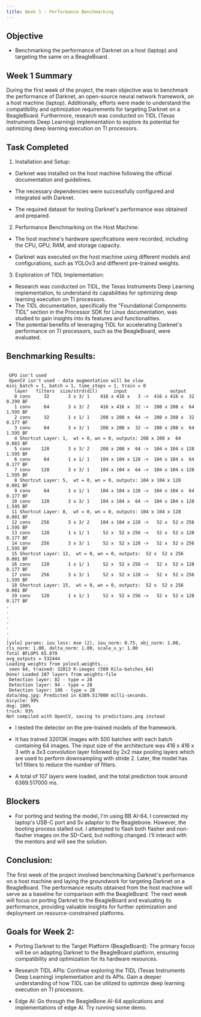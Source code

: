 ```yaml
---
title: Week 1 - Performance Benchmarking
---
```



## Objective 
* Benchmarking the performance of Darknet on a host (laptop) and targeting the same on a BeagleBoard.

## Week 1 Summary

During the first week of the project, the main objective was to benchmark the performance of Darknet, an open-source neural network framework, on a host machine (laptop). Additionally, efforts were made to understand the compatibility and optimization requirements for targeting Darknet on a BeagleBoard. Furthermore, research was conducted on TIDL (Texas Instruments Deep Learning) implementation to explore its potential for optimizing deep learning execution on TI processors.

## Task Completed 

1. Installation and Setup:

* Darknet was installed on the host machine following the official documentation and guidelines.

* The necessary dependencies were successfully configured and integrated with Darknet.

* The required dataset for testing Darknet's performance was obtained and prepared. 

2. Performance Benchmarking on the Host Machine:

* The host machine's hardware specifications were recorded, including the CPU, GPU, RAM, and storage capacity.

* Darknet was executed on the host machine using different models and configurations, such as YOLOv3 and different pre-trained weights.

3. Exploration of TIDL Implementation:

* Research was conducted on TIDL, the Texas Instruments Deep Learning implementation, to understand its capabilities for optimizing deep learning execution on TI processors.
* The TIDL documentation, specifically the "Foundational Components: TIDL" section in the Processor SDK for Linux documentation, was studied to gain insights into its features and functionalities.
* The potential benefits of leveraging TIDL for accelerating Darknet's performance on TI processors, such as the BeagleBoard, were evaluated.

## Benchmarking Results:

```mdx title="darknnet/Makefile"

 GPU isn't used 
 OpenCV isn't used - data augmentation will be slow 
mini_batch = 1, batch = 1, time_steps = 1, train = 0 
   layer   filters  size/strd(dil)      input                output
   0 conv     32       3 x 3/ 1    416 x 416 x   3 ->  416 x 416 x  32 0.299 BF
   1 conv     64       3 x 3/ 2    416 x 416 x  32 ->  208 x 208 x  64 1.595 BF
   2 conv     32       1 x 1/ 1    208 x 208 x  64 ->  208 x 208 x  32 0.177 BF
   3 conv     64       3 x 3/ 1    208 x 208 x  32 ->  208 x 208 x  64 1.595 BF
   4 Shortcut Layer: 1,  wt = 0, wn = 0, outputs: 208 x 208 x  64 0.003 BF
   5 conv    128       3 x 3/ 2    208 x 208 x  64 ->  104 x 104 x 128 1.595 BF
   6 conv     64       1 x 1/ 1    104 x 104 x 128 ->  104 x 104 x  64 0.177 BF
   7 conv    128       3 x 3/ 1    104 x 104 x  64 ->  104 x 104 x 128 1.595 BF
   8 Shortcut Layer: 5,  wt = 0, wn = 0, outputs: 104 x 104 x 128 0.001 BF
   9 conv     64       1 x 1/ 1    104 x 104 x 128 ->  104 x 104 x  64 0.177 BF
  10 conv    128       3 x 3/ 1    104 x 104 x  64 ->  104 x 104 x 128 1.595 BF
  11 Shortcut Layer: 8,  wt = 0, wn = 0, outputs: 104 x 104 x 128 0.001 BF
  12 conv    256       3 x 3/ 2    104 x 104 x 128 ->   52 x  52 x 256 1.595 BF
  13 conv    128       1 x 1/ 1     52 x  52 x 256 ->   52 x  52 x 128 0.177 BF
  14 conv    256       3 x 3/ 1     52 x  52 x 128 ->   52 x  52 x 256 1.595 BF
  15 Shortcut Layer: 12,  wt = 0, wn = 0, outputs:  52 x  52 x 256 0.001 BF
  16 conv    128       1 x 1/ 1     52 x  52 x 256 ->   52 x  52 x 128 0.177 BF
  17 conv    256       3 x 3/ 1     52 x  52 x 128 ->   52 x  52 x 256 1.595 BF
  18 Shortcut Layer: 15,  wt = 0, wn = 0, outputs:  52 x  52 x 256 0.001 BF
  19 conv    128       1 x 1/ 1     52 x  52 x 256 ->   52 x  52 x 128 0.177 BF
.
.
.
.
.
.
.
[yolo] params: iou loss: mse (2), iou_norm: 0.75, obj_norm: 1.00, cls_norm: 1.00, delta_norm: 1.00, scale_x_y: 1.00
Total BFLOPS 65.879 
avg_outputs = 532444 
Loading weights from yolov3.weights...
 seen 64, trained: 32013 K-images (500 Kilo-batches_64) 
Done! Loaded 107 layers from weights-file 
 Detection layer: 82 - type = 28 
 Detection layer: 94 - type = 28 
 Detection layer: 106 - type = 28 
data/dog.jpg: Predicted in 6389.517000 milli-seconds.
bicycle: 99%
dog: 100%
truck: 93%
Not compiled with OpenCV, saving to predictions.png instead

```

* I tested the detector on the pre-trained models of the framework.

* It has trained 32013K images with 500 batches with each batch containing 64 images. The input size of the architecture was 416 x 416 x 3 with a 3x3 convolution layer followed by 2x2 max pooling layers which are used to perform downsampling with stride 2. Later, the model has 1x1 filters to reduce the number of filters.

* A total of 107 layers were loaded, and the total prediction took around 6389.517000 ms. 

## Blockers

* For porting and testing the model, I'm using BB AI-64. I connected my laptop's USB-C port and 5v adaptor to the Beaglebone. However, the booting process stalled out. I attempted to flash both flasher and non-flasher images on the SD-Card, but nothing changed. I'll interact with the mentors and will see the solution.

## Conclusion:

The first week of the project involved benchmarking Darknet's performance on a host machine and laying the groundwork for targeting Darknet on a BeagleBoard. The performance results obtained from the host machine will serve as a baseline for comparison with the BeagleBoard. The next week will focus on porting Darknet to the BeagleBoard and evaluating its performance, providing valuable insights for further optimization and deployment on resource-constrained platforms.

## Goals for Week 2:

* Porting Darknet to the Target Platform (BeagleBoard): The primary focus will be on adapting Darknet to the BeagleBoard platform, ensuring compatibility and optimization for its hardware resources.

* Research TIDL APIs: Continue exploring the TIDL (Texas Instruments Deep Learning) implementation and its APIs.
Gain a deeper understanding of how TIDL can be utilized to optimize deep learning execution on TI processors.

* Edge AI: Go through the BeagleBone AI-64 applications and implementations of edge AI. Try running some demo. 



